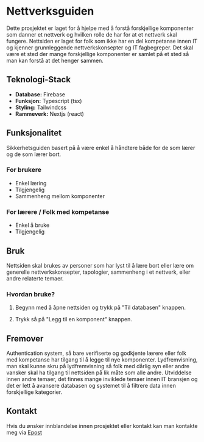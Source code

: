 # Nettverksguiden
Dette prosjektet er laget for å hjelpe med å forstå forskjellige komponenter som danner et nettverk og hvilken rolle de har for at et nettverk skal fungere. Nettsiden er laget for folk som ikke har en del kompetanse innen IT og kjenner grunnleggende nettverkskonsepter og IT fagbegreper. Det skal være et sted der mange forskjellige komponenter er samlet på et sted så man kan forstå at det henger sammen.

## Teknologi-Stack
- **Database:** Firebase
- **Funksjon:** Typescript (tsx)
- **Styling:** Tailwindcss
- **Rammeverk:** Nextjs (react)

## Funksjonalitet
Sikkerhetsguiden basert på å være enkel å håndtere både for de som lærer og de som lærer bort.

### For brukere
- Enkel læring
- Tilgjengelig
- Sammenheng mellom komponenter

### For lærere / Folk med kompetanse
- Enkel å bruke
- Tilgjengelig

## Bruk
Nettsiden skal brukes av personer som har lyst til å lære bort eller lære om generelle nettverkskonsepter, tapologier, sammenheng i et nettverk, eller andre relaterte temaer.

### Hvordan bruke?
1. Begynn med å åpne nettsiden og trykk på "Til databasen" knappen.

2. Trykk så på "Legg til en komponent" knappen.

## Fremover
Authentication system, så bare verifiserte og godkjente lærere eller folk med kompetanse har tilgang til å legge til nye komponenter.
Lydfremvisning, man skal kunne skru på lydfremvisning så folk med dårlig syn eller andre vansker skal ha tilgang til nettsiden på lik måte som alle andre.
Utviddelse innen andre temaer, det finnes mange inviklede temaer innen IT bransjen og det er lett å avansere databasen og systemet til å filtrere data innen forskjellige kategorier.

## Kontakt
Hvis du ønsker innblandelse innen prosjektet eller kontakt kan man kontakte meg via [Epost](jacob.kielhans@gmail.com)
